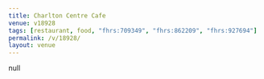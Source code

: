 ```yaml
---
title: Charlton Centre Cafe
venue: v18928
tags: [restaurant, food, "fhrs:709349", "fhrs:862209", "fhrs:927694"]
permalink: /v/18928/
layout: venue
---
```

null